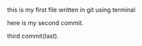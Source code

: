 this is my first file written in git using terminal

here is my second commit.


third commit(last).
